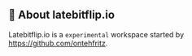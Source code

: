 ## 🤖 About latebitflip.io

Latebitflip.io is a `experimental` workspace started by https://github.com/ontehfritz. 
